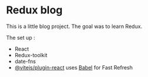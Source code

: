 # Redux blog

This is a little blog project. The goal was to learn Redux. 

The set up : 
- React
- Redux-toolkit
- date-fns
- [@vitejs/plugin-react](https://github.com/vitejs/vite-plugin-react/blob/main/packages/plugin-react/README.md) uses [Babel](https://babeljs.io/) for Fast Refresh


